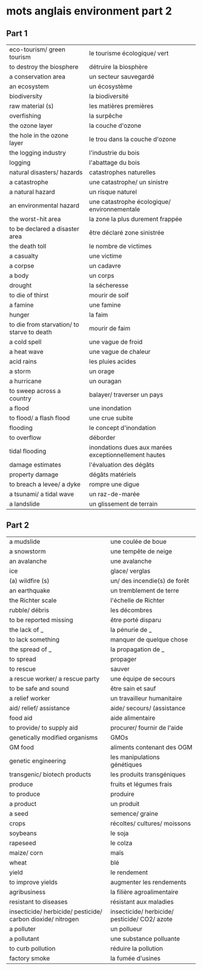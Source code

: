 # mots anglais environment part 2

## Part 1
|||
|:---|:---|
| eco-tourism/ green tourism | le tourisme écologique/ vert |
| to destroy the biosphere | détruire la biosphère |
| a conservation area | un secteur sauvegardé |
| an ecosystem | un écosystème |
| biodiversity | la biodiversité |
| raw material (s) | les matières premières |
| overfishing | la surpêche |
| the ozone layer | la couche d'ozone |
| the hole in the ozone layer | le trou dans la couche d'ozone |
| the logging industry | l'industrie du bois |
| logging | l'abattage du bois |
| natural disasters/ hazards | catastrophes naturelles |
| a catastrophe | une catastrophe/ un sinistre |
| a natural hazard | un risque naturel |
| an environmental hazard | une catastrophe écologique/ environnementale |
| the worst-hit area | la zone la plus durement frappée |
| to be declared a disaster area | être déclaré zone sinistrée |
| the death toll | le nombre de victimes |
| a casualty | une victime |
| a corpse | un cadavre |
| a body | un corps |
| drought | la sécheresse |
| to die of thirst | mourir de soif |
| a famine | une famine |
| hunger | la faim |
| to die from starvation/ to starve to death | mourir de faim |
| a cold spell | une vague de froid |
| a heat wave | une vague de chaleur |
| acid rains | les pluies acides |
| a storm | un orage |
| a hurricane | un ouragan |
| to sweep across a country | balayer/ traverser un pays |
| a flood | une inondation |
| to flood/ a flash flood | une crue subite |
| flooding | le concept d'inondation |
| to overflow | déborder |
| tidal flooding | inondations dues aux marées exceptionnellement hautes |
| damage estimates | l'évaluation des dégâts |
| property damage | dégâts matériels |
| to breach a levee/ a dyke | rompre une digue |
| a tsunami/ a tidal wave | un raz-de-marée |
| a landslide | un glissement de terrain |

## Part 2
|||
|:---|:---|
| a mudslide | une coulée de boue |
| a snowstorm | une tempête de neige |
| an avalanche | une avalanche |
| ice | glace/ verglas |
| (a) wildfire (s) | un/ des incendie(s) de forêt |
| an earthquake | un tremblement de terre |
| the Richter scale | l'échelle de Richter |
| rubble/ débris | les décombres |
| to be reported missing | être porté disparu |
| the lack of _ | la pénurie de _ |
| to lack something | manquer de quelque chose |
| the spread of _ | la propagation de _ |
| to spread | propager |
| to rescue | sauver |
| a rescue worker/ a rescue party | une équipe de secours |
| to be safe and sound | être sain et sauf |
| a relief worker | un travailleur humanitaire |
| aid/ relief/ assistance | aide/ secours/ (assistance|aide d'urgence) |
| food aid | aide alimentaire |
| to provide/ to supply aid | procurer/ fournir de l'aide |
| genetically modified organisms | GMOs |
| GM food | aliments contenant des OGM |
| genetic engineering | les manipulations génétiques |
| transgenic/ biotech products | les produits transgéniques |
| produce | fruits et légumes frais |
| to produce | produire |
| a product | un produit |
| a seed | semence/ graine |
| crops | récoltes/ cultures/ moissons |
| soybeans | le soja |
| rapeseed | le colza |
| maize/ corn | maïs |
| wheat | blé |
| yield | le rendement |
| to improve yields | augmenter les rendements |
| agribusiness | la filière agroalimentaire |
| resistant to diseases | résistant aux maladies |
| insecticide/ herbicide/ pesticide/ carbon dioxide/ nitrogen | insecticide/ herbicide/ pesticide/ CO2/ azote |
| a polluter | un pollueur |
| a pollutant | une substance polluante |
| to curb pollution | réduire la pollution |
| factory smoke | la fumée d'usines |

